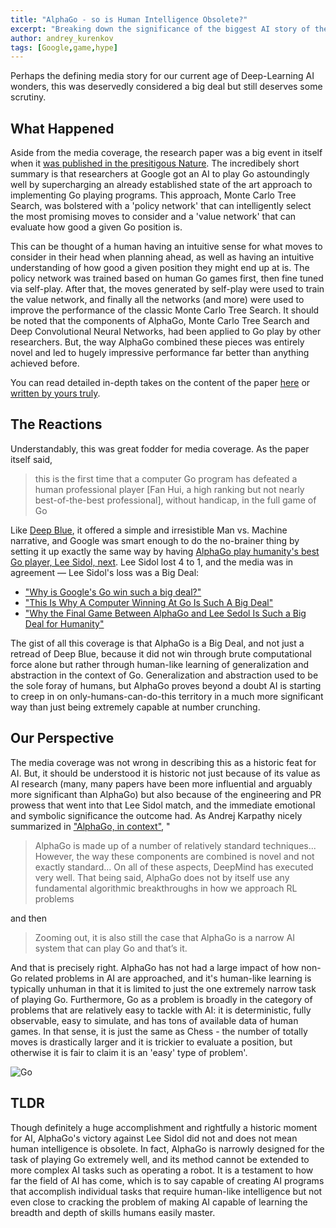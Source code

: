 ```yaml
---
title: "AlphaGo - so is Human Intelligence Obsolete?"
excerpt: "Breaking down the significance of the biggest AI story of the decade"
author: andrey_kurenkov
tags: [Google,game,hype]
---
```

Perhaps the defining media story for our current age of Deep-Learning AI wonders, this was deservedly considered a big deal but still deserves some scrutiny.

## What Happened
Aside from the media coverage, the research paper was a big event in itself when it [was published in the presitigous Nature](http://www.nature.com/nature/journal/v529/n7587/full/nature16961.html?foxtrotcallback=true). The incredibely short summary is that researchers at Google got an AI to play Go astoundingly well by supercharging an already established state of the art approach to implementing Go playing programs. This approach, Monte Carlo Tree Search, was bolstered with a 'policy network' that can intelligently select the most promising moves to consider and a 'value network' that can evaluate how good a given Go position is. 

This can be thought of a human having an intuitive sense for what moves to consider in their head when planning ahead, as well as having an intuitive understanding of how good a given position they might end up at is. The policy network was trained based on human Go games first, then fine tuned via self-play. After that, the moves generated by self-play were used to train the value network, and finally all the networks (and more) were used to improve the performance of the classic Monte Carlo Tree Search. It should be noted that the components of AlphaGo, Monte Carlo Tree Search and Deep Convolutional Neural Networks, had been applied to Go play by other researchers. But, the way AlphaGo combined these pieces was entirely novel and led to hugely impressive performance far better than anything achieved before.

You can read detailed in-depth takes on the content of the paper [here](https://xcorr.net/2016/02/03/5-easy-pieces-how-deepmind-mastered-go/) or [written by yours truly](http://www.andreykurenkov.com/writing/a-brief-history-of-game-ai-part-3/).


## The Reactions
Understandably, this was great fodder for media coverage. As the paper itself said, 

>this is the first time that a computer Go program has defeated a human professional player \[Fan Hui, a high ranking but not nearly best-of-the-best professional\], without handicap, in the full game of Go

Like [Deep Blue](https://en.wikipedia.org/wiki/Deep_Blue_versus_Garry_Kasparov), it offered a simple and irresistible Man vs. Machine narrative, and Google was smart enough to do the no-brainer thing by setting it up exactly the same way by having [AlphaGo play humanity's best Go player, Lee Sidol, next](https://en.wikipedia.org/wiki/AlphaGo_versus_Lee_Sedol). Lee Sidol lost 4 to 1, and the media was in agreement — Lee Sidol's loss was a Big Deal:
* ["Why is Google's Go win such a big deal?"](https://www.theverge.com/2016/3/9/11185030/google-deepmind-alphago-go-artificial-intelligence-impact)
* ["This Is Why A Computer Winning At Go Is Such A Big Deal"](https://www.buzzfeed.com/tomchivers/im-sorry-dave-im-afraid-i-cant-do-that?utm_term=.hjVv0xkE6#.dsB0bL58P)
* ["Why the Final Game Between AlphaGo and Lee Sedol Is Such a Big Deal for Humanity"](https://www.wired.com/2016/03/final-game-alphago-lee-sedol-big-deal-humanity/)

The gist of all this coverage is that AlphaGo is a Big Deal, and not just a retread of Deep Blue, because it did not win through brute computational force alone but rather through human-like learning of generalization and abstraction in the context of Go. Generalization and abstraction used to be the sole foray of humans, but AlphaGo proves beyond a doubt AI is starting to creep in on only-humans-can-do-this territory in a much more significant way than just being extremely capable at number crunching.

## Our Perspective
The media coverage was not wrong in describing this as a historic feat for AI. But, it should be understood it is historic not just because of its value as AI research (many, many papers have been more influential and arguably more significant than AlphaGo) but also because of the engineering and PR prowess that went into that Lee Sidol match, and the immediate emotional and symbolic significance the outcome had. As Andrej Karpathy nicely summarized in ["AlphaGo, in context"](https://medium.com/@karpathy/alphago-in-context-c47718cb95a5), "

> AlphaGo is made up of a number of relatively standard techniques... However, the way these components are combined is novel and not exactly standard... On all of these aspects, DeepMind has executed very well. That being said, AlphaGo does not by itself use any fundamental algorithmic breakthroughs in how we approach RL problems

and then 

> Zooming out, it is also still the case that AlphaGo is a narrow AI system that can play Go and that’s it.

And that is precisely right. AlphaGo has not had a large impact of how non-Go related problems in AI are approached, and it's human-like learning is typically unhuman in that it is limited to just the one extremely narrow task of playing Go. Furthermore, Go as a problem is broadly in the category of problems that are relatively easy to tackle with AI: it is deterministic, fully observable, easy to simulate, and has tons of available data of human games. In that sense, it is just the same as Chess - the number of totally moves is drastically larger and it is trickier to evaluate a position, but otherwise it is fair to claim it is an 'easy' type of problem'.

<img src="{{site.url}}/content/news/images/2017-07-22-alphago/venn.png" alt="Go">

## TLDR
Though definitely a huge accomplishment and rightfully a historic moment for AI, AlphaGo's victory against Lee Sidol did not and does not mean human intelligence is obsolete. In fact, AlphaGo is narrowly designed for the task of playing Go extremely well, and its method cannot be extended to more complex AI tasks such as operating a robot. It is a testament to how far the field of AI has come, which is to say capable of creating AI programs that accomplish individual tasks that require human-like intelligence but not even close to cracking the problem of making AI capable of learning the breadth and depth of skills humans easily master.
